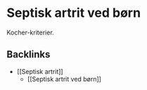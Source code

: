 # Septisk artrit ved børn
Kocher-kriterier.

## Backlinks
* [[Septisk artrit]]
	* [[Septisk artrit ved børn]]

<!-- {BearID:A1BBAB5A-3A35-4BBA-96A6-BFC54306E0EE-15618-000026653274CE1B} -->
